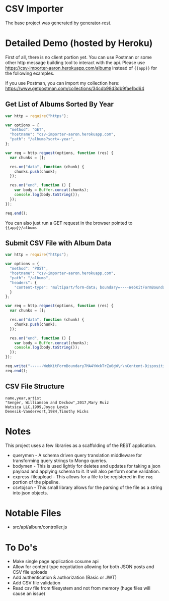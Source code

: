 # CSV Importer

The base project was generated by [generator-rest](https://github.com/diegohaz/generator-rest).

# Detailed Demo (hosted by Heroku)

First of all, there is no client portion yet. You can use Postman or some other http message building tool to interact with the api. Please use https://csv-importer-aaron.herokuapp.com/albums instead of `{{app}}` for the following examples.

If you use Postman, you can import my collection here: https://www.getpostman.com/collections/34cdb98d3db9fae1bd64

## Get List of Albums Sorted By Year
``` javascript
var http = require("https");

var options = {
  "method": "GET",
  "hostname": "csv-importer-aaron.herokuapp.com",
  "path": "/albums?sort=-year",
};

var req = http.request(options, function (res) {
  var chunks = [];

  res.on("data", function (chunk) {
    chunks.push(chunk);
  });

  res.on("end", function () {
    var body = Buffer.concat(chunks);
    console.log(body.toString());
  });
});

req.end();
```

You can also just run a GET request in the browser pointed to `{{app}}/albums`

## Submit CSV File with Album Data
``` javascript
var http = require("https");

var options = {
  "method": "POST",
  "hostname": "csv-importer-aaron.herokuapp.com",
  "path": "/albums",
  "headers": {
    "content-type": "multipart/form-data; boundary=----WebKitFormBoundary7MA4YWxkTrZu0gW"
  }
};

var req = http.request(options, function (res) {
  var chunks = [];

  res.on("data", function (chunk) {
    chunks.push(chunk);
  });

  res.on("end", function () {
    var body = Buffer.concat(chunks);
    console.log(body.toString());
  });
});

req.write("------WebKitFormBoundary7MA4YWxkTrZu0gW\r\nContent-Disposition: form-data; name=\"file\"\r\n\r\n\r\n------WebKitFormBoundary7MA4YWxkTrZu0gW--");
req.end();
```

## CSV File Structure

```
name,year,artist
"Senger, Williamson and Deckow",2017,Mary Ruiz
Watsica LLC,1999,Joyce Lewis
Denesik-Vandervort,1984,Timothy Hicks
```

# Notes

This project uses a few libraries as a scaffolding of the REST application.

* querymen - A schema driven query translation middleware for transforming query strings to Mongo queries.
* bodymen - This is used lightly for deletes and updates for taking a json payload and applying schema to it. It will also perform some validation.
* express-fileupload - This allows for a file to be registered in the `req` portion of the pipeline.
* csvtojson - This small library allows for the parsing of the file as a string into json objects.

# Notable Files

* src/api/album/controller.js

# To Do's

* Make single page application cosume api
* Allow for content type negotiation allowing for both JSON posts and CSV file uploads
* Add authentication & authorization (Basic or JWT)
* Add CSV file validation
* Read csv file from filesystem and not from memory (huge files will cause an issue)
